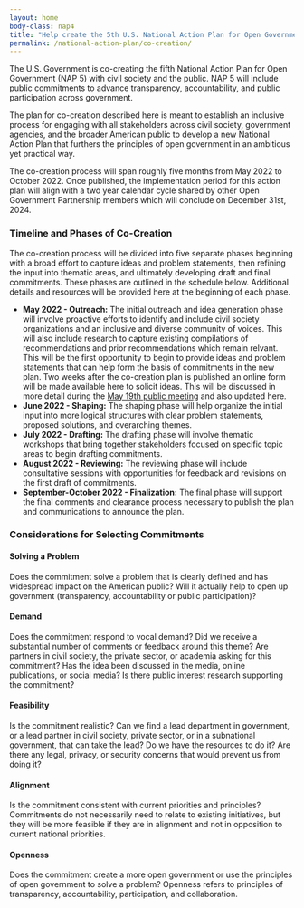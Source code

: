 ```yaml
---
layout: home
body-class: nap4
title: "Help create the 5th U.S. National Action Plan for Open Government"
permalink: /national-action-plan/co-creation/
---
```


The U.S. Government is co-creating the fifth National Action Plan for Open Government (NAP 5) with civil society and the public. NAP 5 will include public commitments to advance transparency, accountability, and public participation across government. 

The plan for co-creation described here is meant to establish an inclusive process for engaging with all stakeholders across civil society, government agencies, and the broader American public to develop a new National Action Plan that furthers the principles of open government in an ambitious yet practical way. 

The co-creation process will span roughly five months from May 2022 to October 2022. Once published, the implementation period for this action plan will align with a two year calendar cycle shared by other Open Government Partnership members which will conclude on December 31st, 2024. 

### Timeline and Phases of Co-Creation
The co-creation process will be divided into five separate phases beginning with a broad effort to capture ideas and problem statements, then refining the input into thematic areas, and ultimately developing draft and final commitments. These phases are outlined in the schedule below. Additional details and resources will be provided here at the beginning of each phase. 


* **May 2022 - Outreach:** The initial outreach and idea generation phase will involve proactive efforts to identify and include civil society organizations and an inclusive and diverse community of voices. This will also include research to capture existing compilations of recommendations and prior recommendations which remain relvant. This will be the first opportunity to begin to provide ideas and problem statements that can help form the basis of commitments in the new plan. Two weeks after the co-creation plan is published an online form will be made available here to solicit ideas. This will be discussed in more detail during the [May 19th public meeting](/meeting/may-2022-public-meeting/) and also updated here. 
* **June 2022 - Shaping:** The shaping phase will help organize the initial input into more logical structures with clear problem statements, proposed solutions, and overarching themes. 
* **July 2022 - Drafting:** The drafting phase will involve thematic workshops that bring together stakeholders focused on specific topic areas to begin drafting commitments.
* **August 2022 - Reviewing:** The reviewing phase will include consultative sessions with opportunities for feedback and revisions on the first draft of commitments.
* **September-October 2022 - Finalization:** The final phase will support the final comments and clearance process necessary to publish the plan and communications to announce the plan.


### Considerations for Selecting Commitments

#### Solving a Problem
Does the commitment solve a problem that is clearly defined and has widespread impact on the American public?  Will it actually help to open up government (transparency, accountability or public participation)?

#### Demand
Does the commitment respond to vocal demand? Did we receive a substantial number of comments or feedback around this theme? Are partners in civil society, the private sector, or academia asking for this commitment? Has the idea been discussed in the media, online publications, or social media? Is there public interest research supporting the commitment? 

#### Feasibility
Is the commitment realistic? Can we find a lead department in government, or a lead partner in civil society, private sector, or in a subnational government, that can take the lead? Do we have the resources to do it? Are there any legal, privacy, or security concerns that would prevent us from doing it?

#### Alignment
Is the commitment consistent with current priorities and principles? Commitments do not necessarily need to relate to existing initiatives, but they will be more feasible if they are in alignment and not in opposition to current national priorities.

#### Openness
Does the commitment create a more open government or use the principles of open government to solve a problem? Openness refers to principles of transparency, accountability, participation, and collaboration. 



